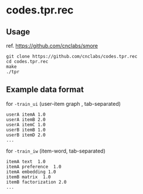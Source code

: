 # codes.tpr.rec

## Usage
ref. https://github.com/cnclabs/smore
```
git clone https://github.com/cnclabs/codes.tpr.rec
cd codes.tpr.rec
make
./tpr
```

## Example data format
for `-train_ui` (user-item graph , tab-separated)
```
userA itemA 1.0
userA itemB 2.0
userA itemC 1.0
userB itemB 1.0
userB itemD 2.0
...
```
for `-train_iw` (item-word, tab-separated)
```
itemA text  1.0
itemA preference  1.0
itemA embedding 1.0
itemB matrix  1.0
itemB factorization 2.0
...
```
